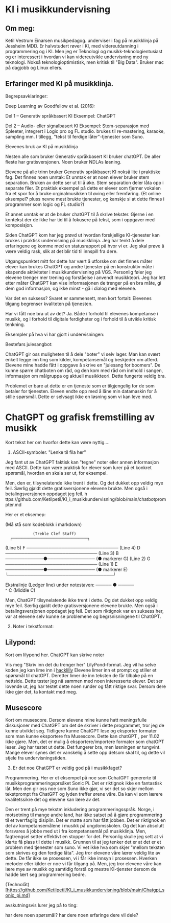 # KI i musikkundervisning

## Om meg: 

Ketil Vestrum Einarsen
musikpedagog. underviser i fag på musikklinja på Jessheim MDD. 
Er halvstudert røver i KI, med videreutdanning i programmering og i KI. 
Men jeg er Teknologi og musikk-teknologientusiast og er interessert i hvordan vi kan videreutvikle undervisning med ny teknologi. 
Nokså teknologioptimistisk, men kritisk til "Big Data". Bruker mac på dagjobb og Linux ellers. 

## Erfaringer med KI på musikklinja.


Begrepsavklaringer: 


Deep Learning av Goodfellow et al. (2016): 

Del 1 – Generativ språkbasert KI
Eksempel: ChatGPT

Del 2 – Audio- eller signalbasert KI
Eksempel: Stem-separasjon med Spleeter, integrert i Logic pro og FL studio. 
brukes til re-mastering, karaoke, sampling mm. 
I tillegg, "tekst til ferdige låter"-tjenester som Suno. 



Elevenes bruk av KI på musikklinja

Nesten alle som bruker Generativ språkbasert KI bruker chatGPT. De aller fleste har gratisversjonen.  Noen bruker NDLAs løsning. 


Elevene på alle trinn bruker Generativ språkbasert KI nokså lite i praktiske fag. Det finnes noen unntak: 
Et unntak er at noen elever bruker stem separation. Bruken av dette ser ut til å øke. 
Stem separation deler låta opp i separate filer. Et praktisk eksempel på dette er elever som fjerner vokalen fra et spor for å bruke orginalmusikken til øving eller fremføring. 
(Et online eksempel? pluss nevne mest brukte tjenester, og kanskje si at dette finnes i programmer som logic og FL studio?)

Et annet unntak er at de bruker chatGPT til å skrive tekster. Gjerne i en kontekst der de ikke har tid til å fokusere på tekst, som i oppgaver med komposisjon. 

Siden ChatGPT kom har jeg prøvd ut hvordan forskjellige KI-tjenester kan brukes i praktisk undervisning på musikklinja. Jeg har tenkt å dele erfaringene og komme med en statusrapport på hvor vi er. Jeg skal prøve å være veldig rask, slik at det blir tid til innspill fra dere. 

Utgangspunktet mitt for dette har vært å utforske om det finnes måter elever kan brukes ChatGPT og andre tjenester på en konstruktiv måte i skapende aktiviteter i musikkundervisning på VGS. Personlig føler jeg elevene trenger mer trening og forståelse i anvendt musikkteori. Jeg har lett etter måter ChatGPT kan vise informasjonen de trenger på en bra måte, gi dem god informasjon, og ikke minst - gå i dialog med elevene. 

Var det en suksess? Svaret er sammensett, men kort fortalt: Elevenes tilgang begrenser kvaliteten på tjenesten.  

Har vi fått noe bra ut av det? 
Ja. Både i forhold til elevenes kompetanse i musikk, og i forhold til digitale ferdigheter og i forhold til å utvikle kritisk tenkning. 




Eksempler på hva vi har gjort i undervisningen: 


Bestefars julesangbot:


ChatGPT gir oss muligheten til å dele "boter" vi selv lager. Man kan svært enkelt legge inn ting som kilder, kompetansemål og beskjeder om atferd. Elevene mine hadde fått i oppgave å skrive en "julesang for boomers". De kunne spørre chatboten om råd, og den kom med råd om innhold i sangen, informasjon om målgruppa og aktuell musikkteori. 
Dette fungerte veldig bra. 

Problemet er bare at dette er en tjeneste som er tilgjengelig for de som betaler for tjenesten. Eleven endte opp med å låne min datamaskin for å stille spørsmål. Dette er selvsagt ikke en løsning som vi kan leve med. 


# ChatGPT og grafisk fremstilling av musikk

Kort tekst her om hvorfor dette kan være nyttig....

1.  ASCII-symboler. "Lenke til fila her" 


Jeg fant ut av ChatGPT faktisk kan "tegne" noter eller annen informasjon med ASCII. Dette kan være praktisk for elever som lurer på et konkret spørsmål, hvordan en skala ser ut, for eksempel. 

Men, den er, tilsynelatende ikke trent i dette. Og det dukket opp veldig mye feil. Særlig gjaldt dette gratisversjonene elevene brukte. Men også i betalingsversjonen oppdaget jeg feil. 
h
ttps://github.com/Ketilpetil/KI_i_musikkundervisning/blob/main/chatbotprompter.md


Her er et eksemep: 

(Må stå som kodeblokk i markdown)

                (Treble Clef Staff)
      ┌─────────────────────────────────┐
(Line 5)  F ─────────────────────────────
(Line 4)  D ─────────────────────────────
(Line 3)  B ────────────●───────────────   (● markerer G)
(Line 2)  G ─────────────────────────────
(Line 1)  E ────────────●───────────────   (● markerer E)
      └─────────────────────────────────┘

Ekstralinje (Ledger line) under notestaven:
           ───── ● ─────  
                  ^
                  C  (Middle C)


Men, ChatGPT tilsynelatende ikke trent i dette. Og det dukket opp veldig mye feil. Særlig gjaldt dette gratisversjonene elevene brukte. Men også i betalingsversjonen oppdaget jeg feil. Det som riktignok var en suksess her, var at elevene selv kunne se problemene og begrsnisningene til ChatGPT. 


2. Noter i tekstformat: 




## Lilypond:

Kort om lilypond her. 
ChatGPT kan skrive noter


Vis meg "Skriv inn det du trenger her"  LilyPond-format. Jeg vil ha selve koden jeg kan lime inn i [hacklilly](https://www.hacklily.org)
Elevene limer inn et prompt og stiller et spørsmål til chatGPT. Deretter limer de inn teksten de får tilbake på en nettside. 
Dette tsster  jeg nå sammen med noen interesserte elever. Det ser lovende ut, jeg har testet dette noen runder og fått riktige svar. Dersom dere ikke gjør det, ta kontakt med meg. 

## Musescore

Kort om musescore. Dersom elevene mine kunne hatt meningsfulle diskusjoner med ChatGPT om det de skriver i dette programmet, tror jeg de kunne utviklet seg. Tidligere kunne ChatGPT lese og eksporter formater som man kunne eksportere fra Musescore. Dette kan chatGPT , per 11.02 ikke gjøre. 
Men, det er mulig å eksportere/importere formater som chatGPT leser. Jeg har testet ut dette. Det fungerer bra, men løsningen er tungvint. Mange elever synes det er vanskelig å sette opp detsom skal til, og dette vil stjele fra undervisningstiden. 

3. Er det noe ChatGPT er veldig god på i musikkfaget? 

Programmering. Her er et eksempel på noe som CchatGPT genererte til musikkprogrammeringsprsåket Sonic Pi. Det er riktignok ikke en fantastisk låt. Men den gir oss noe som Suno ikke gjør, vi ser det so skjer mellom tekstprompt fra ChatGPT og lyden treffer ørene våre. Da kan vi som lærere kvalitetssikre det og elevene kan lære av det. 

Den er trent på mye tekstm inkludering programmeringsspråk. Norge, i motsetning til mange andre land, har ikke satset på å gjøre programmering til et tverrfaglig disiplin. Det er matte som har fått jobben. Det er riktignok en del av kompetansemålene i musikk på ungdomsskolen. Og det kan absolutt forsvares å jobbe med ut i fra kompetansemål på musikklinja. Men, fagtrengsel setter effektivt en stopper for det. 
Personlig skulle jeg sett at vi klarte få plass til dette i musikk. Grunnen til at jeg tenker det er at det er et problem med tjenester som suno. Vi vet ikke hva som skjer "mellom teksten som skrives og den ferdige låta". Jeg tror elevene våre lærer veldig lite av dette. De får ikke se prosessen, vi i får ikke innsyn i prosessen. Hverken metoder eller kilder er noe vi får tilgang på. 
Men, jeg tror elevene våre kan lære mye av musikk og samtidig forstå og mestre KI-tjenster dersom de hadde lært seg programmering bedre. 


(Technolåt)[https://github.com/Ketilpetil/KI_i_musikkundervisning/blob/main/Chatgpt_sonic_pi.md]

avskutningsvis lurer jeg på to ting: 

har dere noen spørsmål?
har dere noen erfaringe dere vil dele? 




